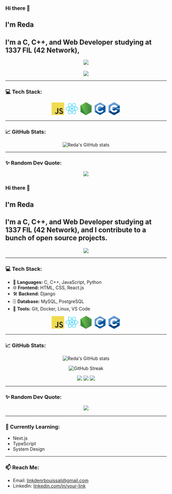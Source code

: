 ### Hi there 👋

## I'm Reda  
## I'm a C, C++, and Web Developer studying at 1337 FIL (42 Network),
<p align="center">
  <img src="https://readme-typing-svg.herokuapp.com?font=Fira+Code&pause=1000&color=00F7FF&center=true&vCenter=true&width=435&lines=Welcome+to+my+GitHub+profile;C%2FC%2B%2B+and+Web+Developer;Open+Source+Enthusiast" />
</p>



<p align="center">
  <a href="https://github.com/rbouissa">
    <img align="center" src="https://badge.mediaplus.ma/binary/rbouissa" />
  </a>
</p>

---

### 💻 Tech Stack:
<p align="center">
  <img src="https://raw.githubusercontent.com/devicons/devicon/master/icons/javascript/javascript-original.svg" width="40"/>
  <img src="https://raw.githubusercontent.com/devicons/devicon/master/icons/react/react-original.svg" width="40"/>
  <img src="https://raw.githubusercontent.com/devicons/devicon/master/icons/nodejs/nodejs-original.svg" width="40"/>
  <img src="https://raw.githubusercontent.com/devicons/devicon/master/icons/c/c-original.svg" width="40"/>
  <img src="https://raw.githubusercontent.com/devicons/devicon/master/icons/cplusplus/cplusplus-original.svg" width="40"/>
</p>

---

### 📈 GitHub Stats:
<p align="center">
  <img src="https://github-readme-stats.vercel.app/api?username=rbouissa&show_icons=true&theme=tokyonight" alt="Reda's GitHub stats" />
</p>

---

### ✨ Random Dev Quote:
<p align="center">
  <img src="https://quotes-github-readme.vercel.app/api?type=horizontal&theme=tokyonight" />
</p>


### Hi there 👋

## I'm Reda  
## I'm a C, C++, and Web Developer studying at 1337 FIL (42 Network), and I contribute to a bunch of open source projects.

<p align="center">
  <a href="https://github.com/rbouissa">
    <img align="center" src="https://badge.mediaplus.ma/binary/rbouissa" />
  </a>
</p>

---

### 💻 Tech Stack:
- 🚀 **Languages:** C, C++, JavaScript, Python
- 🌐 **Frontend:** HTML, CSS, React.js
- 🛠️ **Backend:** Django
- 🗄️ **Database:** MySQL, PostgreSQL
- 🔧 **Tools:** Git, Docker, Linux, VS Code
<p align="center">
  <img src="https://raw.githubusercontent.com/devicons/devicon/master/icons/javascript/javascript-original.svg" width="40"/>
  <img src="https://raw.githubusercontent.com/devicons/devicon/master/icons/react/react-original.svg" width="40"/>
  <img src="https://raw.githubusercontent.com/devicons/devicon/master/icons/nodejs/nodejs-original.svg" width="40"/>
  <img src="https://raw.githubusercontent.com/devicons/devicon/master/icons/c/c-original.svg" width="40"/>
  <img src="https://raw.githubusercontent.com/devicons/devicon/master/icons/cplusplus/cplusplus-original.svg" width="40"/>
</p>

---

### 📈 GitHub Stats:

<p align="center">
  <img src="https://github-readme-stats.vercel.app/api?username=rbouissa&show_icons=true&theme=tokyonight&hide_border=false" alt="Reda's GitHub stats" />
</p>

<p align="center">
  <img src="https://github-readme-streak-stats.demolab.com?user=rbouissa&theme=tokyonight&hide_border=false" alt="GitHub Streak" />
</p>
<p align="center">
  <img src="https://media.giphy.com/media/LMt9638dO8dftAjtco/giphy.gif" width="100"/> <!-- for coding -->
  <img src="https://media.giphy.com/media/qgQUggAC3Pfv687qPC/giphy.gif" width="100"/> <!-- for learning -->
  <img src="https://media.giphy.com/media/hpXdHPfFI5wTABdDx9/giphy.gif" width="100"/> <!-- terminal hacking style -->
</p>

---

### ✨ Random Dev Quote:
<p align="center">
  <img src="https://quotes-github-readme.vercel.app/api?type=horizontal&theme=tokyonight" />
</p>

---

### 🧠 Currently Learning:
- Next.js
- TypeScript
- System Design

---

### 📫 Reach Me:
- Email: linkdenrbouissali@gmail.com
- LinkedIn: [linkedin.com/in/your-link](https://www.linkedin.com/in/bouissali-reda-2b8400287/)


